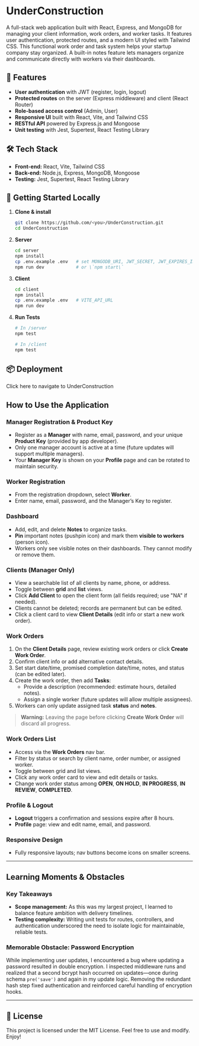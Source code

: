# UnderConstruction

A full-stack web application built with React, Express, and MongoDB for managing your client information, work orders, and worker tasks. It features user authentication, protected routes, and a modern UI styled with Tailwind CSS. This functional work order and task system helps your startup company stay organized. A built-in notes feature lets managers organize and communicate directly with workers via their dashboards.

## 🚀 Features

- **User authentication** with JWT (register, login, logout)
- **Protected routes** on the server (Express middleware) and client (React Router)
- **Role-based access control** (Admin, User)
- **Responsive UI** built with React, Vite, and Tailwind CSS
- **RESTful API** powered by Express.js and Mongoose
- **Unit testing** with Jest, Supertest, React Testing Library

## 🛠️ Tech Stack

- **Front-end:** React, Vite, Tailwind CSS  
- **Back-end:** Node.js, Express, MongoDB, Mongoose  
- **Testing:** Jest, Supertest, React Testing Library  

## 🎯 Getting Started Locally

1. **Clone & install**  
   ```bash
   git clone https://github.com/<you>/UnderConstruction.git
   cd UnderConstruction
   ```

2. **Server**  
   ```bash
   cd server
   npm install
   cp .env.example .env   # set MONGODB_URI, JWT_SECRET, JWT_EXPIRES_IN, PRODUCT_KEY, PORT
   npm run dev            # or \`npm start\`
   ```

3. **Client**  
   ```bash
   cd client
   npm install
   cp .env.example .env   # VITE_API_URL
   npm run dev
   ```

4. **Run Tests**  
   ```bash
   # In /server
   npm test

   # In /client
   npm test
   ```

## 📦 Deployment

Click here to navigate to UnderConstruction


## How to Use the Application

### Manager Registration & Product Key

- Register as a **Manager** with name, email, password, and your unique **Product Key** (provided by app developer).
- Only one manager account is active at a time (future updates will support multiple managers).
- Your **Manager Key** is shown on your **Profile** page and can be rotated to maintain security.

### Worker Registration

- From the registration dropdown, select **Worker**.
- Enter name, email, password, and the Manager’s Key to register.

### Dashboard

- Add, edit, and delete **Notes** to organize tasks.
- **Pin** important notes (pushpin icon) and mark them **visible to workers** (person icon).
- Workers only see visible notes on their dashboards. They cannot modify or remove them.

### Clients (Manager Only)

- View a searchable list of all clients by name, phone, or address.
- Toggle between **grid** and **list** views.
- Click **Add Client** to open the client form (all fields required; use "NA" if needed).
- Clients cannot be deleted; records are permanent but can be edited.
- Click a client card to view **Client Details** (edit info or start a new work order).

### Work Orders

1. On the **Client Details** page, review existing work orders or click **Create Work Order**.
2. Confirm client info or add alternative contact details.
3. Set start date/time, promised completion date/time, notes, and status (can be edited later).
4. Create the work order, then add **Tasks**:
   - Provide a description (recommended: estimate hours, detailed notes).
   - Assign a single worker (future updates will allow multiple assignees).
5. Workers can only update assigned task **status** and **notes**.

> **Warning:** Leaving the page before clicking **Create Work Order** will discard all progress.

### Work Orders List

- Access via the **Work Orders** nav bar.
- Filter by status or search by client name, order number, or assigned worker.
- Toggle between grid and list views.
- Click any work order card to view and edit details or tasks.
- Change work order status among **OPEN**, **ON HOLD**, **IN PROGRESS**, **IN REVIEW**, **COMPLETED**.

### Profile & Logout

- **Logout** triggers a confirmation and sessions expire after 8 hours.
- **Profile** page: view and edit name, email, and password.

### Responsive Design

- Fully responsive layouts; nav buttons become icons on smaller screens.

---
## Learning Moments & Obstacles

### Key Takeaways

- **Scope management:** As this was my largest project, I learned to balance feature ambition with delivery timelines.
- **Testing complexity:** Writing unit tests for routes, controllers, and authentication underscored the need to isolate logic for maintainable, reliable tests.

### Memorable Obstacle: Password Encryption

While implementing user updates, I encountered a bug where updating a password resulted in double encryption. I inspected middleware runs and realized that a second bcrypt hash occurred on updates—once during schema `pre('save')` and again in my update logic. Removing the redundant hash step fixed authentication and reinforced careful handling of encryption hooks.

---

## 📝 License

This project is licensed under the MIT License. Feel free to use and modify. Enjoy!
